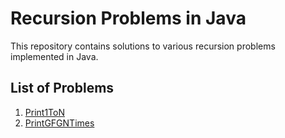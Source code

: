 # Recursion Problems in Java

This repository contains solutions to various recursion problems implemented in Java.

## List of Problems

1. [Print1ToN](https://www.geeksforgeeks.org/problems/print-1-to-n-without-using-loops-1587115620/1)
2. [PrintGFGNTimes](https://www.geeksforgeeks.org/problems/print-gfg-n-times/1)